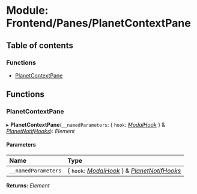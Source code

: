 # Module: Frontend/Panes/PlanetContextPane

## Table of contents

### Functions

- [PlanetContextPane](frontend_panes_planetcontextpane.md#planetcontextpane)

## Functions

### PlanetContextPane

▸ **PlanetContextPane**(`__namedParameters`: { `hook`: [_ModalHook_](frontend_views_modalpane.md#modalhook) } & [_PlanetNotifHooks_](frontend_views_planetnotifications.md#planetnotifhooks)): _Element_

#### Parameters

| Name                | Type                                                                                                                                            |
| :------------------ | :---------------------------------------------------------------------------------------------------------------------------------------------- |
| `__namedParameters` | { `hook`: [_ModalHook_](frontend_views_modalpane.md#modalhook) } & [_PlanetNotifHooks_](frontend_views_planetnotifications.md#planetnotifhooks) |

**Returns:** _Element_
